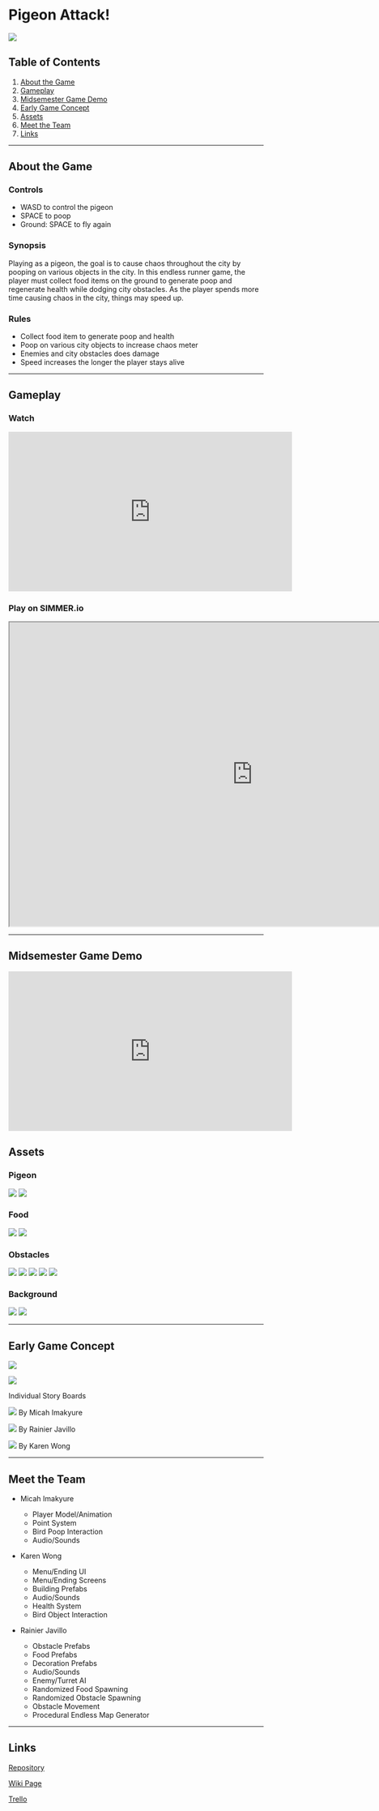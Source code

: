 # Pigeon Attack!

![](images/home-screen.png)

## Table of Contents
1. [About the Game](#about-the-game)
2. [Gameplay](#gameplay)
3. [Midsemester Game Demo](#midsemester-game-demo)
4. [Early Game Concept](#early-game-concept)
5. [Assets](#assets)
6. [Meet the Team](#meet-the-team)
7. [Links](#links)
___

## About the Game

### Controls 

  - WASD to control the pigeon 
  - SPACE to poop
  - Ground: SPACE to fly again

### Synopsis 

Playing as a pigeon, the goal is to cause chaos throughout the city by pooping on various objects in the city. 
In this endless runner game, the player must collect food items on the ground to generate poop and regenerate health while 
dodging city obstacles. As the player spends more time causing chaos in the city, things may speed up.

### Rules

  - Collect food item to generate poop and health
  - Poop on various city objects to increase chaos meter
  - Enemies and city obstacles does damage
  - Speed increases the longer the player stays alive

___


## Gameplay

### Watch

<iframe width="560" height="315" src="https://www.youtube-nocookie.com/embed/Yfb9j53PZ9M" title="YouTube video player" frameborder="0" allow="accelerometer; autoplay; clipboard-write; encrypted-media; gyroscope; picture-in-picture" allowfullscreen></iframe>

### Play on SIMMER.io

<iframe src="https://i.simmer.io/@rainllo/pigeon-attack" style="width:960px;height:600px"></iframe>

___

## Midsemester Game Demo

<iframe width="560" height="315" src="https://www.youtube-nocookie.com/embed/Vg7zY40sELc" title="YouTube video player" frameborder="0" allow="accelerometer; autoplay; clipboard-write; encrypted-media; gyroscope; picture-in-picture" allowfullscreen></iframe>

## Assets

### Pigeon

![](images/bird-1.png) ![](images/bird-2.png)

### Food

![](images/food-1.png) ![](images/food-2.png)

### Obstacles

![](images/cab.png) ![](images/cones.png) ![](images/dumpster.png)
![](images/plane.png) ![](images/trains.png)

### Background

![](images/street-1.png) ![](images/street-2.png) 

___

## Early Game Concept

![](images/Sage.png)

![](images/Progress.png)

Individual Story Boards

![](images/Sage_M.png)
By Micah Imakyure

![](images/Sage_R.png)
By Rainier Javillo

![](images/Sage_K.png)
By Karen Wong

___

## Meet the Team
    
  - Micah Imakyure
    - Player Model/Animation
    - Point System
    - Bird Poop Interaction
    - Audio/Sounds

  - Karen Wong
    - Menu/Ending UI
    - Menu/Ending Screens
    - Building Prefabs
    - Audio/Sounds
    - Health System
    - Bird Object Interaction
    
  - Rainier Javillo
    - Obstacle Prefabs
    - Food Prefabs
    - Decoration Prefabs
    - Audio/Sounds
    - Enemy/Turret AI
    - Randomized Food Spawning
    - Randomized Obstacle Spawning
    - Obstacle Movement
    - Procedural Endless Map Generator

___

## Links

[Repository](https://github.com/team-birb/Pigeon_Attack)

[Wiki Page](https://team-birb.github.io/#meet-the-team)

[Trello](https://trello.com/b/M1YDDiWs/birb)

